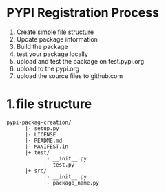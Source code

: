 # PYPI Registration Process 

1. [Create simple file structure](#1.file-structure)
2. Update package information
3. Build the package
4. test your package locally
5. upload and test the package on test.pypi.org
6. upload to the pypi.org
7. upload the source files to github.com

# 1.file structure


```
pypi-packag-creation/
      |- setup.py
      |- LICENSE
      |- README.md
      |- MANIFEST.in
      |+ test/
            |- __init__.py
            |- test.py
      |+ src/
            |- __init__.py
            |- package_name.py
```